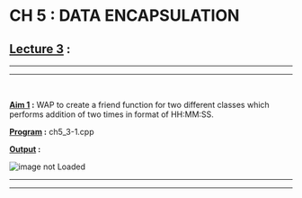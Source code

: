 CH 5 : DATA ENCAPSULATION
=========================

## **<u>Lecture 3</u> :**
***
***
<br>

**<u>Aim 1</u> :** WAP to create a friend function for two different classes
which performs addition of two times in format of
HH:MM:SS.

**<u>Program</u> :** ch5_3-1.cpp

**<u>Output</u> :**

![image not Loaded](https://github.com/SumitSojitra/Cpp_language/blob/master/ch5/lec3/images/1.png)

***
***
